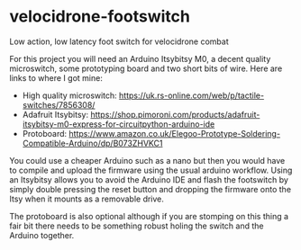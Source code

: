 # velocidrone-footswitch
Low action, low latency foot switch for velocidrone combat

For this project you will need an Arduino Itsybitsy M0, a decent quality microswitch, some prototyping board and two short bits of wire. Here are links to where I got mine:

* High quality microswitch: https://uk.rs-online.com/web/p/tactile-switches/7856308/
* Adafruit Itsybitsy: https://shop.pimoroni.com/products/adafruit-itsybitsy-m0-express-for-circuitpython-arduino-ide
* Protoboard: https://www.amazon.co.uk/Elegoo-Prototype-Soldering-Compatible-Arduino/dp/B073ZHVKC1

You could use a cheaper Arduino such as a nano but then you would have to compile and upload the firmware using the usual arduino workflow. Using an Itsybitsy allows you to avoid the Arduino IDE and flash the footswitch by simply double pressing the reset button and dropping the firmware onto the Itsy when it mounts as a removable drive.

The protoboard is also optional although if you are stomping on this thing a fair bit there needs to be something robust holing the switch and the Arduino together.

